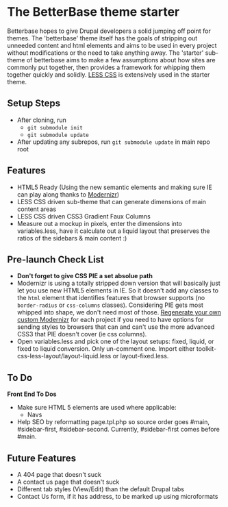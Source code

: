The BetterBase theme starter
============================

Betterbase hopes to give Drupal developers a solid jumping off point for themes. The 'betterbase' theme itself has the goals of stripping out unneeded content and html elements and aims to be used in every project without modifications or the need to take anything away. The 'starter' sub-theme of betterbase aims to make a few assumptions about how sites are commonly put together, then provides a framework for whipping them together quickly and solidly. [LESS CSS](http://lesscss.org) is extensively used in the starter theme.

Setup Steps
-----------
* After cloning, run 
	* `git submodule init`
	* `git submodule update`
* After updating any subrepos, run `git submodule update` in main repo root

Features
--------
* HTML5 Ready (Using the new semantic elements and making sure IE can play along
  thanks to [Modernizr](http://modernizr.com))
* LESS CSS driven sub-theme that can generate dimensions of main content areas
* LESS CSS driven CSS3 Gradient Faux Columns
* Measure out a mockup in pixels, enter the dimensions into variables.less, have
  it calculate out a liquid layout that preserves the ratios of the sidebars &
  main content :)

Pre-launch Check List
---------------------
* **Don't forget to give CSS PIE a set absolue path**
* Modernizr is using a totally stripped down version that will basically just
  let you use new HTML5 elements in IE. So it doesn't add any classes to the
  `html` element that identifies features that browser supports (no
  `border-radius` or `css-columns` classes). Considering PIE gets most whipped
  into shape, we don't need most of those. [Regenerate your own custom
  Modernizr](http://www.modernizr.com/download) for each project if you need to
  have options for sending styles to browsers that can and can't use the more
  advanced CSS3 that PIE doesn't cover (ie css columns).
* Open variables.less and pick one of the layout setups: fixed, liquid, or fixed
  to liquid conversion. Only un-comment one. Import either
  toolkit-css-less-layout/layout-liquid.less or layout-fixed.less.

To Do
-----
**Front End To Dos**

* Make sure HTML 5 elements are used where applicable:
	* Navs
* Help SEO by reformatting page.tpl.php so source order goes #main,
  #sidebar-first, #sidebar-second. Currently, #sidebar-first comes before #main.

Future Features
---------------
* A 404 page that doesn't suck
* A contact us page that doesn't suck
* Different tab styles (View/Edit) than the default Drupal tabs 
* Contact Us form, if it has address, to be marked up using microformats
